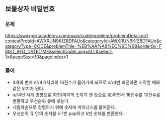 ## 보물상자 비밀번호
### 문제
https://swexpertacademy.com/main/code/problem/problemDetail.do?contestProbId=AWXRUN9KfZ8DFAUo&categoryId=AWXRUN9KfZ8DFAUo&categoryType=CODE&problemTitle=%EB%AA%A8%EC%9D%98&orderBy=FIRST_REG_DATETIME&selectCodeLang=ALL&select-1=&pageSize=10&pageIndex=1

### 풀이
- 4개의 변에 n//4개자리의 16진수가 들어가게 되므로 n//4번 회전하면 시작할 때와 같은 위치가 된다.
- n//4번 시계 방향으로 회전(마지막 숫자가 맨 앞으로 옴)하면서 16진수를 10진수로 변환하고 우선순위 큐에 넣는다.
- 내림차순으로 정렬하기 위해 숫자에 마이너스를 붙여준다.
- 우선순위 큐 안의 숫자를 k-1번 pop하고 k번 숫자를 반환한다.